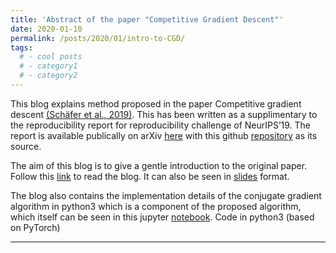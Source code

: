 ```yaml
---
title: 'Abstract of the paper "Competitive Gradient Descent"'
date: 2020-01-10
permalink: /posts/2020/01/intro-to-CGD/
tags:
  # - cool posts
  # - category1
  # - category2
---
```


This blog explains method proposed in the paper Competitive gradient descent [(Schäfer et al., 2019)](https://arxiv.org/abs/1905.12103). This has been written as a supplimentary to the reproducibility report for reproducibility challenge of NeurIPS’19. The report is available publically on arXiv [here](https://arxiv.org/pdf/2001.10820.pdf) with this github [repository](https://github.com/GopiKishan14/Reproducibility_Challenge_NeurIPS_2019) as its source.

The aim of this blog is to give a gentle introduction to the original paper. Follow this [link](https://gopikishan14.github.io/Reproducibility_Challenge_NeurIPS_2019/README.html) to read the blog. It can also be seen in [slides](https://gopikishan14.github.io/Reproducibility_Challenge_NeurIPS_2019/README.slides.html) format.

The blog also contains the implementation details of the conjugate gradient algorithm in python3 which is a component of the proposed algorithm, which itself can be seen in this jupyter [notebook](https://github.com/GopiKishan14/Reproducibility_Challenge_NeurIPS_2019/blob/master/Optimiser.ipynb). Code in python3 (based on PyTorch)

------